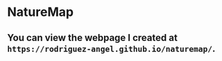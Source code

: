 # NatureMap

## You can view the webpage I created at `https://rodriguez-angel.github.io/naturemap/`.
